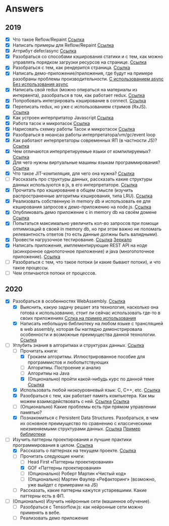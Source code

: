 # Answers

## 2019

- [x] Что такое Reflow/Repaint [Ссылка](https://github.com/evless/topics/blob/master/browser/repaint-reflow/README.md)
- [x] Написать примеры для Reflow/Repaint [Ссылка](https://github.com/evless/topics/blob/master/browser/repaint-reflow/example.html)
- [x] Аттрибут defer/async [Ссылка](https://github.com/evless/topics/blob/master/browser/defer-async/README.md)
- [x] Разобраться со способами кэширования статики и с тем, как можно управлять порядком загрузки ресурсов на странице. [Ссылка](https://github.com/evless/topics/blob/master/cache/README.md)
- [x] Разобраться с тем, как рендерится страница. [Ссылка](https://github.com/evless/topics/blob/master/browser/render/README.md)
- [x] Написать демо-приложение/приложения, где будут на примере разобраны проблемы производительности. [С использованием async](https://github.com/evless/topics/blob/master/browser/render/example/with-async.html) [Без использования async](https://github.com/evless/topics/blob/master/browser/render/example/without-async.html)
- [x] Написать свой redux (можно опираться на материалы из интервента), разобраться в том, как работает redux. [Ссылка](https://github.com/evless/DuckX)
- [x] Попробовать интегрировать кэширование в connect. [Ссылка](https://github.com/evless/DuckX)
- [x] Переписать redux, но уже с использованием стримов (RxJS). [Ссылка](https://github.com/evless/DuckX/tree/rxjs)
- [x] Как устроен интерпритатор Javascript [Ссылка](https://github.com/evless/topics/blob/master/engine/README.md)
- [x] Работа тасок и микротасок [Ссылка](https://github.com/evless/topics/blob/master/engine/README.md)
- [x] Нарисовать схемку работы Тасок и микротасок [Ссылка](https://github.com/evless/topics/blob/master/engine/README.md)
- [x] Разобраться в нюансах работы интерпретатора/vm/gc/event loop
- [x] Как работают интерпретаторы современных ЯП (в частности JS)? [Ссылка](https://github.com/evless/topics/blob/master/engine/README.md)
- [x] Чем отличаются интерпретируемые языки от компилируемых? [Ссылка](https://github.com/evless/topics/blob/master/engine/README.md)
- [x] Для чего нужны виртуальные машины языкам программирования? [Ссылка](https://github.com/evless/topics/blob/master/engine/README.md)
- [x] Что такое JIT-компиляция, для чего она нужна? [Ссылка](https://github.com/evless/topics/blob/master/engine/README.md)
- [ ] Рассказать про структуры данных, рассказать какие структуры данных используются в js, в его интерпретаторе. [Ссылка](https://github.com/evless/topics/blob/master/data-structure/README.md)
- [x] Прочитать про кэширование в общем смысле (изучить распространенные алгоритмы кэширования, типа LRU). [Ссылка](https://github.com/evless/topics/blob/master/cache/README.md)
- [x] Реализовать собственную in memory db и использовать ее для кэширования запросов к демо-приложению на node.js. [Ссылка](https://github.com/evless/in-memory-db)
- [x] Опубликовать демо приложение с in memory db на своём домене [Ссылка](http://evless.me/in-memory-db-test/)
- [x] Попытаться максимально увеличить кол-во запросов при помощи оптимизаций в своей in memory db, но при этом важно не поломать релевантность ответов (то есть данные должны быть валидными).
- [x] Провести нагрузочное тестирование. [Ссылка](http://s.csssr.ru/U7RQKLD4J/Aggregate_Graph.jmx_UsersevlessAggregate_Graph.jmx_-_Apache_JMeter_5.1.1_r1855137_2019-05-11_13-56-42.jpg)   [Зеркало](https://github.com/evless/in-memory-db/blob/master/Jmeter-test.jpg?raw=true)
- [x] Написать приложения, имплементирующие REST API на ноде (асинхронное однопоточное приложение) и java (многопоточное приложение). [Ссылка](https://github.com/evless/thread-and-async)
- [ ] Разобраться с тем, что такое потоки (и какие бывают потоки), и что такое процессы.
- [ ] Чем отличаются потоки от процессов.

## 2020

- [x] Разобраться в особенностях WebAssembly. [Ссылка](https://habr.com/ru/post/475778/)
  - [x] Выяснить, какую задачу решает эта технология, насколько она готова к использованию, стоит ли сейчас использовать где-то в своих приложениях [Сслка на пример использования](https://d2jta7o2zej4pf.cloudfront.net/)
  - [x] Написать небольшую библиотеку на любом языке с трансляцией в web assembly, которая бы наглядно демонстрировала особенности и возможные преимущества данной технологии. [Ссылка](https://github.com/evless/webassembly-example)
- [ ] Углубить знания в алгоритмах и структурах данных. [Ссылка](https://github.com/evless/topics/blob/master/algorithms/README.md)
  - [ ] Прочитать книги:
    - [x] Грокаем алгоритмы. Иллюстрированное пособие для программистов и любопытствующих
    - [ ] Алгоритмы. Построение и анализ
    - [ ] Алгоритмы на Java
    - [x] (Опционально) пройти какой-нибудь курс по данной теме [Ссылка](https://youtu.be/KdZ4HF1SrFs)
  - [x] Использовать любой низкоуровневый язык: C, C++, etc. [Ссылка](https://github.com/evless/webassembly-example)
  - [x] Разобраться с тем, как работает память компьютера. Как мы можем взаимодействовать с ней. [Ссылка](https://ru.wikipedia.org/wiki/%D0%9A%D0%BE%D0%BC%D0%BF%D1%8C%D1%8E%D1%82%D0%B5%D1%80%D0%BD%D0%B0%D1%8F_%D0%BF%D0%B0%D0%BC%D1%8F%D1%82%D1%8C) [Ссылка](https://habr.com/ru/post/489360/)
  - [ ] (Опционально) Какие проблемы есть при прямом управлении памятью?
  - [x] Познакомиться с Persistent Data Structures. Разобраться, в чем их основное преимущество по сравнению с классическими неизменяемыми структурами данных. [Ссылка](https://en.wikipedia.org/wiki/Persistent_data_structure) [Пример библиотеки](https://github.com/immutable-js/immutable-js)
- [ ] Изучить паттерны проектирования и лучшие практики программирования в целом. [Ссылка](https://github.com/evless/topics/blob/master/patterns/README.md)
  - [x] Рассказать о  паттернах на текущем проекте. [Ссылка](https://github.com/evless/topics/blob/master/patterns/README.md)
  - [ ] Прочитать следующие книги:
    - [ ] Head First «​​Паттерны проектирования»​​
    - [x] GOF «​​Паттерны проектирования»​
    - [ ] (Опционально) Роберт Мартин «​​Чистый код»​​
    - [ ] (Опционально) Мартин Фаулер «​​Рефакторинг»​ (возможно, уже выйдет с примерами на JS)
  - [ ] Рассказать, какие паттерны кажутся устаревшими. Какие паттерны есть в ФП.
- [ ] (Опционально) Изучить нейронные сети (машинное обучение).
  - [ ] Разобраться с Tensorflow.js: как нейронные сети можно применять в вебе.
  - [ ] Реализовать демо приложение
